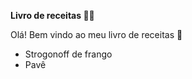 **Livro de receitas :man_cook:**

Olá! Bem vindo ao meu livro de receitas :wave:

- Strogonoff de frango
- Pavê